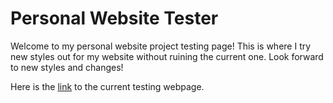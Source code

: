 # Personal Website Tester
Welcome to my personal website project testing page! This is where I try new styles out for my website without ruining the current one. Look forward to new styles and changes!

Here is the [link](https://personal-website-tester.vercel.app/) to the current testing webpage.
